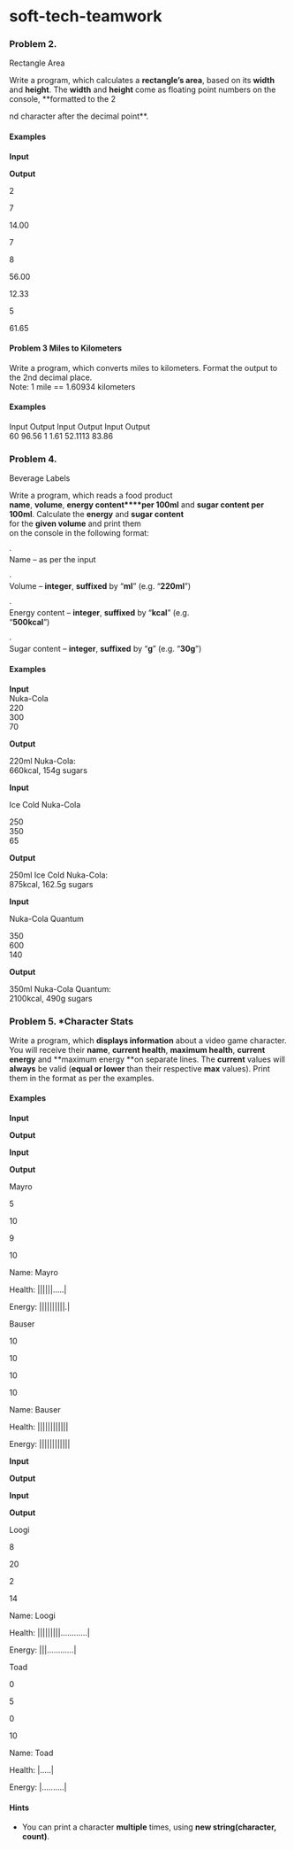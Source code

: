 # soft-tech-teamwork

### Problem 2.                 
Rectangle Area

Write a program, which calculates a **rectangle’s area**, based on its **width**
and **height**. The **width** and **height** come as
floating point numbers on the console, **formatted
to the 2

nd character after the decimal point**.

#### Examples

 

**Input**

 

**Output**

 

2

7

 

14.00

 

7

8

 

56.00

 

12.33

5

 

61.65


#### Problem 3 Miles to Kilometers  
  
Write a program, which converts miles to kilometers. Format the output to the 2nd decimal place.  
Note: 1 mile == 1.60934 kilometers  
  
#### Examples  
Input    Output        Input    Output      Input      Output  
60        96.56         1          1.61         52.1113    83.86

### Problem 4.                 
Beverage Labels  
  
Write a program, which reads a food product  
**name**, **volume**, **energy content****per 100ml** and **sugar content per 100ml**. Calculate the **energy** and **sugar content**  
for the **given volume** and print them  
on the console in the following format:  
  
·          
Name – as per the input  
  
·          
Volume – **integer**, **suffixed** by “**ml**” (e.g. “**220ml**”)  
  
·          
Energy content – **integer**, **suffixed** by “**kcal**” (e.g.  
“**500kcal**”)  
  
·          
Sugar content – **integer**, **suffixed** by “**g**” (e.g. “**30g**”)   
  
#### Examples  
  
   
  
**Input**  
Nuka-Cola  
220  
300  
70  
  
**Output**  
  
220ml Nuka-Cola:  
660kcal, 154g sugars  
  
**Input**  
  
Ice Cold Nuka-Cola  
  
250  
350  
65  
  
**Output**  
  
250ml Ice Cold Nuka-Cola:  
875kcal, 162.5g sugars  
  
**Input**  
  
 Nuka-Cola Quantum  
  
350  
600  
140  
  
**Output**  
  
350ml Nuka-Cola Quantum:  
2100kcal, 490g sugars

### Problem 5. *Character Stats

Write a program, which **displays
information** about a video game character. You will receive their
**name**, **current health**, **maximum health**, **current
energy** and **maximum energy **on separate lines. The **current**
values will **always** be valid (**equal or lower** than their
respective **max** values). Print them in the format as per the
examples.

#### Examples

 

**Input**

 

**Output**

 

**Input**

 

**Output**

 

Mayro

5

10

9

10

 

Name:
			Mayro

Health:
			||||||.....|

Energy: ||||||||||.|

 

Bauser

10

10

10

10

 

Name:
			Bauser

Health:
			||||||||||||

Energy: ||||||||||||

 

**Input**

 

**Output**

 

**Input**

 

**Output**

 

Loogi

8

20

2

14

 

Name:
			Loogi

Health:
			|||||||||............|

Energy: |||............|

 

Toad

0

5

0

10

 

Name:
			Toad

Health:
			|.....|

Energy: |..........|

#### Hints

- []()You can
	print a character **multiple** times, using **new
	string(character, count)**.